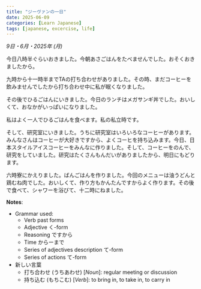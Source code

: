 ```yaml
---
title: "ジーヴァンの一日"
date: 2025-06-09
categories: [Learn Japanese]
tags: [japanese, excercise, life]
---
```

*9日・6月・2025年 (月)*

今日八時半ぐらいおきました。今朝あさごはんをたべませんでした。おそくおきましたから。

九時から十一時半までTAの打ち合わせがありました。その時、まだコーヒーを飲みませんでしたから打ち合わせ中に私が眠くなりました。

その後でひるごはんにいきました。今日のランチはメガサンギ丼でした。おいしくて、おなかがいっぱいになりました。

私はよく一人でひるごはんを食べます。私の私立時です。

そして、研究室にいきました。うちに研究室はいろいろなコーヒーがあります。みんなさんはコーヒーが大好きですから、よくコーヒを持ち込みます。今日、日本スタイルアイスコーヒーをみんなに作りました。そして、コーヒーをのんで、研究をしていました。研究はたくさんもんだいがありましたから、明日にもどります。

六時寮にかえりました。ばんごはんを作りました。今回のメニューは油うどんと鶏むね肉でした。おいしくて、作り方もかんたんですからよく作ります。その後で食べて、シャワーを浴びて、十二時にねました。

**Notes**:

- Grammar used:
	- Verb past forms
	- Adjective く-form
	- Reasoning ですから
	- Time からーまで
	- Series of adjectives description て-form
	- Series of actions て-form
- 新しい言葉
	- 打ち合わせ (うちあわせ) [*Noun*]: regular meeting or discussion
	- 持ち込む (もちこむ) [*Verb*]: to bring in, to take in, to carry in